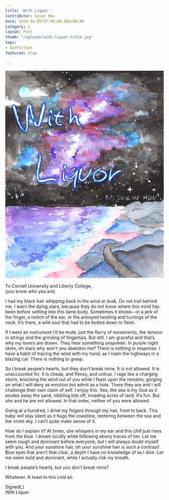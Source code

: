 ```yaml
---
title: 'With Liqour '
contributor: Susan Hou
date: 2020-04-05T07:00:00.000+00:00
category: 1
layout: Post
thumb: "/uploads/with-liquor-title.jpg"
tags: 
- Nonfiction
featured: true

---
```

![](/uploads/with-liquor-title.jpg)

To Cornell University and Liberty College,<br>(you know who you are)

I had my black hair whipping back in the wind at dusk. Do not trail behind me, I warn the dying stars, because they do not know where this mind has been before settling into this tame body. Sometimes it shows—in a jerk of the finger, a twitch of the ear, or the annoyed twisting and turnings of the neck. It’s there, a wild soul that had to be bolted down to flesh.

If I were an instrument I’d be mute, just the flurry of movements, the tension in strings and the grinding of fingertips. But still, I am graceful and that’s why my lovers are drawn. They hear something unspoken. In purple night skies, oh stars why won’t you abandon me? There is nothing in response. I have a habit of tracing the wind with my hand, as I roam the highways in a blazing car. There is nothing to grasp.

So I break people’s hearts, but they don’t break mine. It is not allowed. It is unaccounted for. It is cheap, and flimsy, and untrue. I rage like a charging storm, knocking the wind out of you while I feast upon the remains, gorging on what I will deny as emotion but admit as a hole. There they are and I will challenge their own claim of self. I enjoy this. See, the sea is my God as it erodes away the sand, nibbling bits off, invading acres of land. It’s fun. But she and he are not allowed. In that order, neither of you were allowed.

Going at a hundred, I drive my fingers through my hair, front to back. This baby will stay silent as it hugs the coastline, teetering between the sea and the violet sky. I can’t quite make sense of it.

How do I explain it? At times, she whispers in my ear and this chill just rises from the blue. I dream lucidly while following ebony traces of her. Let me seem rough and dominant before everyone, but I will always doubt myself with you. And your sunshine hair, oh your sunshine hair is such a contrast! Blue eyes that aren’t that clear, a depth I have no knowledge of as I dive. Let me seem bold and dominant, while I actually risk my breath.

I break people’s hearts, but you don’t break mine?

Whatever. A toast to this cold air.

Signed(,)<br>With Liquor